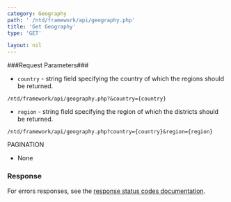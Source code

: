 ```yaml
---
category: Geography
path: ' /ntd/framework/api/geography.php'
title: 'Get Geography'
type: 'GET'

layout: nil
---
```

###Request Parameters###

* `country` - string field specifying the country of which the regions  should be returned.

`/ntd/framework/api/geography.php?&country={country}`

* `region` - string field specifying the region of which the districts should be returned.

`/ntd/framework/api/geography.php?country={country}&region={region}`


PAGINATION

* None


### Response

For errors responses, see the [response status codes documentation](#http-response-codes).
